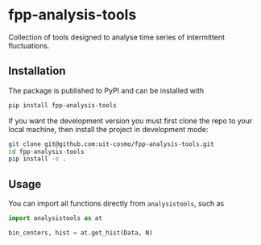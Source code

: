 # fpp-analysis-tools
Collection of tools designed to analyse time series of intermittent fluctuations.

## Installation
The package is published to PyPI and can be installed with
```sh
pip install fpp-analysis-tools
```

If you want the development version you must first clone the repo to your local machine,
then install the project in development mode:

```sh
git clone git@github.com:uit-cosmo/fpp-analysis-tools.git
cd fpp-analysis-tools
pip install -e .
```

## Usage
You can import all functions directly from `analysistools`, such as

```Python
import analysistools as at

bin_centers, hist = at.get_hist(Data, N)
```
